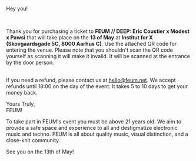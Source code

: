 <!--StartFragment-->

Hey you!

<br>

Thank you for purchasing a ticket to **FEUM // DEEP: Eric Coustier x Modest x Pawsi** that will take place on the **13 of May** at **Institut for X (Skovgaardsgade 5C, 8000 Aarhus C)**. Use the attached QR code for entering the venue. Please note that you shouldn't scan the QR code yourself as scanning it will make it invalid. It will be scanned at the entrance by the door person.

<br>If you need a refund, please contact us at [hello@feum.net](mailto:hello@feum.net). We accept refunds until 18:00 on the day of the event. It takes 5 to 10 days to get your money back. <br>

Yours Truly,\
FEUM! <br>

To take part in FEUM's event you must be above 21 years old. We aim to provide a safe space and experience to all and destigmatize electronic music and techno. FEUM is all about quality music, visual distinction, and a close-knit community.

See you on the 13th of May!

<!--EndFragment-->